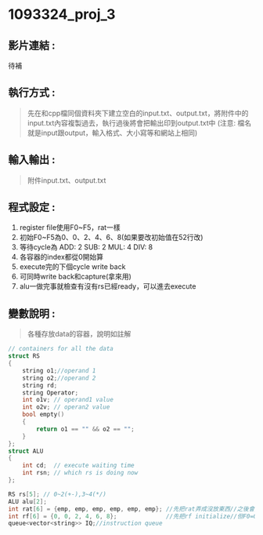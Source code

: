 # 1093324_proj_3

## 影片連結 :
待補
## 執行方式 :
>先在和cpp檔同個資料夾下建立空白的input.txt、output.txt，將附件中的input.txt內容複製過去，執行過後將會把輸出印到output.txt中
(注意: 檔名就是input跟output，輸入格式、大小寫等和網站上相同)
## 輸入輸出 :
>附件input.txt、output.txt
## 程式設定 :
1. register file使用F0~F5，rat一樣
2. 初始F0~F5為0、0、2、4、6、8(如果要改初始值在52行改)
3. 等待cycle為 ADD: 2 SUB: 2 MUL: 4 DIV: 8
4. 各容器的index都從0開始算
5. execute完的下個cycle write back
6. 可同時write back和capture(拿來用)
7. alu一做完事就檢查有沒有rs已經ready，可以進去execute
## 變數說明 :
>各種存放data的容器，說明如註解
```cpp
// containers for all the data
struct RS
{
    string o1;//operand 1
    string o2;//operand 2
    string rd;
    string Operator;
    int o1v; // operand1 value
    int o2v; // operan2 value
    bool empty()
    {
        return o1 == "" && o2 == "";
    }
};
struct ALU
{
    int cd;  // execute waiting time
    int rsn; // which rs is doing now
};

RS rs[5]; // 0~2(+-),3~4(*/)
ALU alu[2];
int rat[6] = {emp, emp, emp, emp, emp, emp}; //先把rat弄成沒放東西//之後會放rs數字
int rf[6] = {0, 0, 2, 4, 6, 8};              //先把rf initialize//但F0=0
queue<vector<string>> IQ;//instruction queue
```
